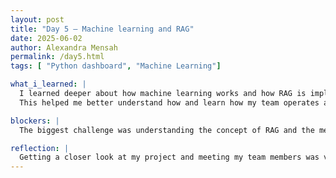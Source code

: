```yaml
---
layout: post
title: "Day 5 – Machine learning and RAG"
date: 2025-06-02
author: Alexandra Mensah 
permalink: /day5.html
tags: [ "Python dashboard", "Machine Learning"]

what_i_learned: |
  I learned deeper about how machine learning works and how RAG is implemeted into it. It's a technique that enhances the accuracy and reliability of generative AI models.  I learned to peel back layers of a research question and how to put a research question into AI and how to get a proper repsonse from it. For my research lab we went over an article thats one of the topics for our project. The topic of the article was Real-Time Monitoring of Water Quality and Detection of Anomalies Arising from Chemical Contamination. Im learned alot nfrom it for my reaserch. I also learned how to work with my group as a team and to figure out problems together through a marshmellow game.
  This helped me better understand how and learn how my team operates and how quick they are with thier thinking.

blockers: |
  The biggest challenge was understanding the concept of RAG and the meaning which is Retrieval-Augmented Generation. I didnt at first understand how it tied in with AI.

reflection: |
  Getting a closer look at my project and meeting my team members was very exciting. I feel more confident in the completion of the project and i hope to get a closer connection with everyone. I definitely have a better understanding of the complications of AI, how Ai thinks and how things are generated based on the discussion this morning. 
---
```

